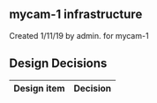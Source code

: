 ## mycam-1 infrastructure

Created 1/11/19 by admin. for mycam-1


## Design Decisions
| Design item                | Decision|
| :----------------------------------- | :--------------------------------------------------------------------------------|
